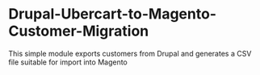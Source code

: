 Drupal-Ubercart-to-Magento-Customer-Migration
=============================================

This simple module exports customers from Drupal and generates a CSV file suitable for import into Magento